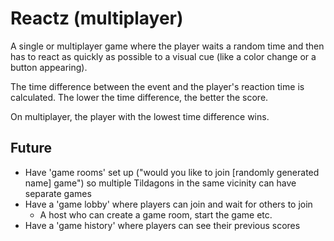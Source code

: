 # Reactz (multiplayer)

A single or multiplayer game where the player waits a random time and then has to react as quickly as possible to a visual cue (like a color change or a button appearing).

The time difference between the event and the player's reaction time is calculated. The lower the time difference, the better the score.

On multiplayer, the player with the lowest time difference wins.

## Future

- Have 'game rooms' set up ("would you like to join [randomly generated name] game") so multiple Tildagons in the same vicinity can have separate games
- Have a 'game lobby' where players can join and wait for others to join
  - A host who can create a game room, start the game etc.
- Have a 'game history' where players can see their previous scores
